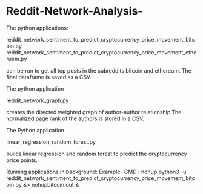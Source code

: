 # Reddit-Network-Analysis-

The python applications:

reddit_network_sentiment_to_predict_cryptocurrency_price_movement_bitcoin.py
reddit_network_sentiment_to_predict_cryptocurrency_price_movement_etheruem.py

can be run to get all top posts in the subreddits bitcoin and ethereum. The final dataframe is saved as a CSV.

The python application 

reddit_network_graph.py

creates the directed weighted graph of author-author relationship.The normalized page rank of the authors is stored in a CSV.

The Python application

linear_regression_random_forest.py

builds linear regression and random forest to predict the cryptocurrency price points.

Running applications in background:
Example-
CMD : nohup python3 -u reddit_network_sentiment_to_predict_cryptocurrency_price_movement_bitcoin.py &> nohupbitcoin.out &



